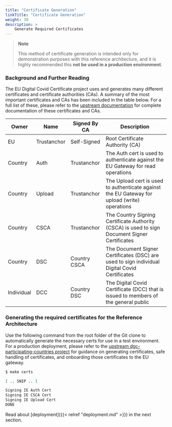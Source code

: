 ```yaml
---
title: "Certificate Generation"
linkTitle: "Certificate Generation"
weight: 30
description: >
    Generate Required Certificates
---
```


> __Note__
>
> This method of certificate generation is intended only for demonstration purposes with this reference architecture, and it is highly recommended this **not be used in a production environment**.

### Background and Further Reading

The EU Digital Covid Certificate project uses and generates many different certificates and certificate authorities (CAs). A summary of the most important certificates and CAs has been included in the table below. For a full list of these, please refer to the [upstream documentation](https://github.com/eu-digital-green-certificates/dgc-overview/blob/main/guides/certificate-governance.md) for complete documentation of these certificates and CAs.

| Owner      | Name        | Signed By CA | Description                                                                                   |
| ---------- | ----------- | ------------ | --------------------------------------------------------------------------------------------- |
| EU         | Trustanchor | Self-Signed  | Root Certificate Authority (CA)                                                               |
| Country    | Auth        | Trustanchor  | The Auth cert is used to authenticate against the EU Gateway for read operations              |
| Country    | Upload      | Trustanchor  | The Upload cert is used to authenticate against the EU Gateway for upload (write) operations  |
| Country    | CSCA        | Trustanchor  | The Country Signing Certificate Authority (CSCA) is used to sign Document Signer Certificates |
| Country    | DSC         | Country CSCA | The Document Signer Certificates (DSC) are used to sign individual Digital Covid Certificates |
| Individual | DCC         | Country DSC  | The Digital Covid Certificate (DCC) that is issued to members of the general public           |

### Generating the required certificates for the Reference Architecture

Use the following command from the root folder of the Git clone to automatically generate the necessary certs for use in a test environment. For a production deployment, please refer to the [upstream dgc-participating-countries project](https://github.com/eu-digital-green-certificates/dgc-participating-countries/) for guidance on generating certificates, safe handling of certificates, and onboarding those certificates to the EU gateway.

```bash
$ make certs

[ .. SNIP .. ]

Signing IE Auth Cert
Signing IE CSCA Cert
Signing IE Upload Cert
DONE
```


Read about [deployment]({{< relref "deployment.md" >}}) in the next section.
